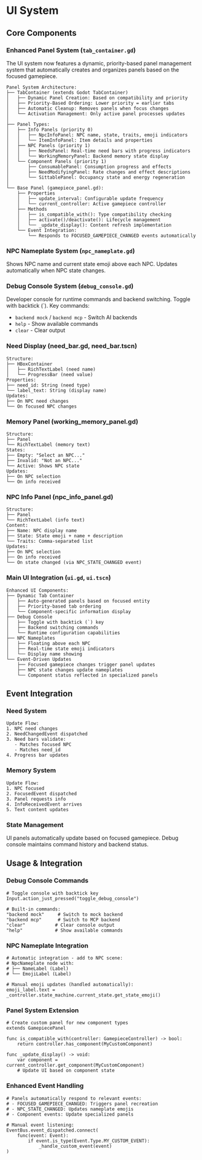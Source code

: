 # UI System

## Core Components

### Enhanced Panel System (`tab_container.gd`)
The UI system now features a dynamic, priority-based panel management system that automatically creates and organizes panels based on the focused gamepiece.

```
Panel System Architecture:
├── TabContainer (extends Godot TabContainer)
│   ├── Dynamic Panel Creation: Based on compatibility and priority
│   ├── Priority-Based Ordering: Lower priority = earlier tabs
│   ├── Automatic Cleanup: Removes panels when focus changes
│   └── Activation Management: Only active panel processes updates
│
├── Panel Types:
│   ├── Info Panels (priority 0)
│   │   ├── NpcInfoPanel: NPC name, state, traits, emoji indicators  
│   │   └── ItemInfoPanel: Item details and properties
│   ├── NPC Panels (priority 1)
│   │   ├── NeedsPanel: Real-time need bars with progress indicators
│   │   └── WorkingMemoryPanel: Backend memory state display
│   └── Component Panels (priority 1)
│       ├── ConsumablePanel: Consumption progress and effects
│       ├── NeedModifyingPanel: Rate changes and effect descriptions
│       └── SittablePanel: Occupancy state and energy regeneration
│
└── Base Panel (gamepiece_panel.gd):
    ├── Properties
    │   ├── update_interval: Configurable update frequency
    │   └── current_controller: Active gamepiece controller
    ├── Methods
    │   ├── is_compatible_with(): Type compatibility checking
    │   ├── activate()/deactivate(): Lifecycle management
    │   └── _update_display(): Content refresh implementation
    └── Event Integration:
        └── Responds to FOCUSED_GAMEPIECE_CHANGED events automatically
```

### NPC Nameplate System (`npc_nameplate.gd`)
Shows NPC name and current state emoji above each NPC. Updates automatically when NPC state changes.

### Debug Console System (`debug_console.gd`)
Developer console for runtime commands and backend switching. Toggle with backtick (`). Key commands:
- `backend mock` / `backend mcp` - Switch AI backends
- `help` - Show available commands
- `clear` - Clear output

### Need Display (need_bar.gd, need_bar.tscn)
```
Structure:
├── HBoxContainer
│   ├── RichTextLabel (need name)
│   └── ProgressBar (need value)
Properties:
├── need_id: String (need type)
└── label_text: String (display name)
Updates:
├── On NPC need changes
└── On focused NPC changes
```

### Memory Panel (working_memory_panel.gd)
```
Structure:
├── Panel
└── RichTextLabel (memory text)
States:
├── Empty: "Select an NPC..."
├── Invalid: "Not an NPC..."
└── Active: Shows NPC state
Updates:
├── On NPC selection
└── On info received
```

### NPC Info Panel (npc_info_panel.gd)
```
Structure:
├── Panel
└── RichTextLabel (info text)
Content:
├── Name: NPC display name
├── State: State emoji + name + description
└── Traits: Comma-separated list
Updates:
├── On NPC selection
├── On info received
└── On state changed (via NPC_STATE_CHANGED event)
```

### Main UI Integration (`ui.gd`, `ui.tscn`)
```
Enhanced UI Components:
├── Dynamic Tab Container
│   ├── Auto-generated panels based on focused entity
│   ├── Priority-based tab ordering
│   └── Component-specific information display
├── Debug Console
│   ├── Toggle with backtick (`) key
│   ├── Backend switching commands
│   └── Runtime configuration capabilities
├── NPC Nameplates
│   ├── Floating above each NPC
│   ├── Real-time state emoji indicators
│   └── Display name showing
└── Event-Driven Updates
    ├── Focused gamepiece changes trigger panel updates
    ├── NPC state changes update nameplates
    └── Component status reflected in specialized panels
```

## Event Integration

### Need System
```
Update Flow:
1. NPC need changes
2. NeedChangedEvent dispatched
3. Need bars validate:
   - Matches focused NPC
   - Matches need_id
4. Progress bar updates
```

### Memory System
```
Update Flow:
1. NPC focused
2. FocusedEvent dispatched
3. Panel requests info
4. InfoReceivedEvent arrives
5. Text content updates
```

### State Management
UI panels automatically update based on focused gamepiece. Debug console maintains command history and backend status.

## Usage & Integration

### Debug Console Commands
```gdscript
# Toggle console with backtick key
Input.action_just_pressed("toggle_debug_console")

# Built-in commands:
"backend mock"     # Switch to mock backend
"backend mcp"      # Switch to MCP backend  
"clear"           # Clear console output
"help"            # Show available commands
```

### NPC Nameplate Integration
```gdscript
# Automatic integration - add to NPC scene:
# NpcNameplate node with:
# ├── NameLabel (Label)
# └── EmojiLabel (Label)

# Manual emoji updates (handled automatically):
emoji_label.text = _controller.state_machine.current_state.get_state_emoji()
```

### Panel System Extension
```gdscript
# Create custom panel for new component types
extends GamepiecePanel

func is_compatible_with(controller: GamepieceController) -> bool:
    return controller.has_component(MyCustomComponent)

func _update_display() -> void:
    var component = current_controller.get_component(MyCustomComponent)
    # Update UI based on component state
```

### Enhanced Event Handling
```gdscript
# Panels automatically respond to relevant events:
# - FOCUSED_GAMEPIECE_CHANGED: Triggers panel recreation
# - NPC_STATE_CHANGED: Updates nameplate emojis
# - Component events: Update specialized panels

# Manual event listening:
EventBus.event_dispatched.connect(
    func(event: Event):
        if event.is_type(Event.Type.MY_CUSTOM_EVENT):
            _handle_custom_event(event)
)
```
